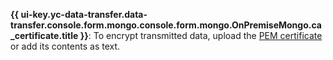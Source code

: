 **{{ ui-key.yc-data-transfer.data-transfer.console.form.mongo.console.form.mongo.OnPremiseMongo.ca_certificate.title }}**: To encrypt transmitted data, upload the [PEM certificate](../../../../../managed-mongodb/operations/connect/index.md#get-ssl-cert) or add its contents as text.
